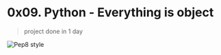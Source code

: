 # 0x09. Python - Everything is object
>
> project done in 1 day

![Pep8 style](https://img.shields.io/badge/PEP8-style%20guide-green?style=round-square)
